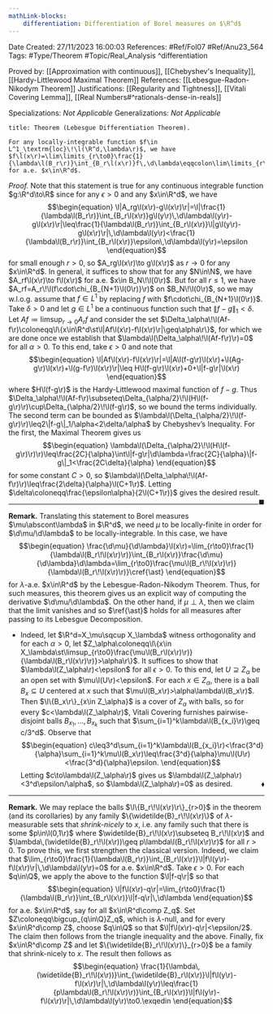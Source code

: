 ```yaml
---
mathLink-blocks:
    differentiation: Differentiation of Borel measures on $\R^d$
---
```


<div class="topSpace"></div>

Date Created: 27/11/2023 16:00:03
References: #Ref/Fol07 #Ref/Anu23_564
Tags: #Type/Theorem #Topic/Real_Analysis
^differentiation

Proved by: [[Approximation with continuous]], [[Chebyshev's Inequality]], [[Hardy-Littlewood Maximal Theorem]]
References: [[Lebesgue-Radon-Nikodym Theorem]]
Justifications: [[Regularity and Tightness]], [[Vitali Covering Lemma]], [[Real Numbers#^rationals-dense-in-reals]]

Specializations: <i>Not Applicable</i>
Generalizations: <i>Not Applicable</i>

``` ad-Theorem
title: Theorem (Lebesgue Differentiation Theorem).

For any locally-integrable function $f\in L^1_\textrm{loc}\!\l(\R^d,\lambda\r)$, we have $f\l(x\r)=\lim\limits_{r\to0}\frac{1}{\lambda\l(B_r\r)}\int_{B_r\l(x\r)}f\,\d\lambda\eqqcolon\lim\limits_{r\to0}A_rf\l(x\r)$ for a.e. $x\in\R^d$.

```

<i>Proof.</i> Note that this statement is true for any continuous integrable function $g:\R^d\to\R$ since for any $\epsilon>0$ and any $x\in\R^d$, we have
$$\begin{equation}
    \l|A_rg\l(x\r)-g\l(x\r)\r|=\l|\frac{1}{\lambda\l(B_r\r)}\int_{B_r\l(x\r)}g\l(y\r)\,\d\lambda\l(y\r)-g\l(x\r)\r|\leq\frac{1}{\lambda\l(B_r\r)}\int_{B_r\l(x\r)}\l|g\l(y\r)-g\l(x\r)\r|\,\d\lambda\l(y\r)<\frac{1}{\lambda\l(B_r\r)}\int_{B_r\l(x\r)}\epsilon\,\d\lambda\l(y\r)=\epsilon
\end{equation}$$
for small enough $r>0$, so $A_rg\l(x\r)\to g\l(x\r)$ as $r\to0$ for any $x\in\R^d$. In general, it suffices to show that for any $N\in\N$, we have $A_rf\l(x\r)\to f\l(x\r)$ for a.e. $x\in B_N\!\l(0\r)$. But for all $r\leq1$, we have $A_rf=A_r\!\l(f\cdot\chi_{B_{N+1}\l(0\r)}\r)$ on $B_N\!\l(0\r)$, so we may w.l.o.g. assume that $f\in L^1$ by replacing $f$ with $f\cdot\chi_{B_{N+1}\l(0\r)}$. Take $\delta>0$ and let $g\in L^1$ be a continuous function such that $\|f-g\|_1<\delta$. Let $Af\coloneqq\limsup_{r\to0}A_rf$ and consider the set $\Delta_\alpha\!\l(Af-f\r)\coloneqq\l\{x\in\R^d\st\l|Af\l(x\r)-f\l(x\r)\r|\geq\alpha\r\}$, for which we are done once we establish that $\lambda\l(\Delta_\alpha\!\l(Af-f\r)\r)=0$ for all $\alpha>0$. To this end, take $\epsilon>0$ and note that
$$\begin{equation}
    \l|Af\l(x\r)-f\l(x\r)\r|=\l|A\l(f-g\r)\l(x\r)+\l(Ag-g\r)\l(x\r)+\l(g-f\r)\l(x\r)\r|\leq H\l(f-g\r)\l(x\r)+0+\l|f-g\r|\l(x\r)
\end{equation}$$
where $H\l(f-g\r)$ is the Hardy-Littlewood maximal function of $f-g$. Thus $\Delta_\alpha\!\l(Af-f\r)\subseteq\Delta_{\alpha/2}\!\l(H\l(f-g\r)\r)\cup\Delta_{\alpha/2}\!\l(f-g\r)$, so we bound the terms individually. The second term can be bounded as $\lambda\l(\Delta_{\alpha/2}\!\l(f-g\r)\r)\leq2\|f-g\|_1/\alpha<2\delta/\alpha$ by Chebyshev’s Inequality. For the first, the Maximal Theorem gives us
$$\begin{equation}
    \lambda\l(\Delta_{\alpha/2}\!\l(H\l(f-g\r)\r)\r)\leq\frac{2C}{\alpha}\int\l|f-g\r|\d\lambda=\frac{2C}{\alpha}\|f-g\|_1<\frac{2C\delta}{\alpha}
\end{equation}$$
for some constant $C>0$, so $\lambda\l(\Delta_\alpha\!\l(Af-f\r)\r)\leq\frac{2\delta}{\alpha}\l(C+1\r)$. Letting $\delta\coloneqq\frac{\epsilon\alpha}{2\l(C+1\r)}$ gives the desired result.<span style="float:right;">$\blacksquare$</span>

---

<b>Remark.</b> Translating this statement to Borel measures $\mu\abscont\lambda$ in $\R^d$, we need $\mu$ to be locally-finite in order for $\d\mu/\d\lambda$ to be locally-integrable. In this case, we have
$$\begin{equation}
    \frac{\d\mu}{\d\lambda}\l(x\r)=\lim_{r\to0}\frac{1}{\lambda\l(B_r\!\l(x\r)\r)}\int_{B_r\l(x\r)}\frac{\d\mu}{\d\lambda}\d\lambda=\lim_{r\to0}\frac{\mu\l(B_r\!\l(x\r)\r)}{\lambda\l(B_r\!\l(x\r)\r)}\cref{\ast}
\end{equation}$$
for $\lambda$-a.e. $x\in\R^d$ by the Lebesgue-Radon-Nikodym Theorem. Thus, for such measures, this theorem gives us an explicit way of computing the derivative $\d\mu/\d\lambda$. On the other hand, if $\mu\perp\lambda$, then we claim that the limit vanishes and so $\ref{\ast}$ holds for all measures after passing to its Lebesgue Decomposition.
* Indeed, let $\R^d=X_\mu\sqcup X_\lambda$ witness orthogonality and for each $\alpha>0$, let $Z_\alpha\coloneqq\l\{x\in X_\lambda\st\limsup_{r\to0}\frac{\mu\l(B_r\l(x\r)\r)}{\lambda\l(B_r\l(x\r)\r)}>\alpha\r\}$. It suffices to show that $\lambda\l(Z_\alpha\r)<\epsilon$ for all $\epsilon>0$. To this end, let $U\supseteq Z_\alpha$ be an open set with $\mu\l(U\r)<\epsilon$. For each $x\in Z_\alpha$, there is a ball $B_x\subseteq U$ centered at $x$ such that $\mu\l(B_x\r)>\alpha\lambda\l(B_x\r)$. Then $\l\{B_x\r\}_{x\in Z_\alpha}$ is a cover of $Z_\alpha$ with balls, so for every $c<\lambda\l(Z_\alpha\r)$, Vitali Covering furnishes pairwise-disjoint balls $B_{x_1},\dots,B_{x_k}$ such that $\sum_{i=1}^k\lambda\l(B_{x_i}\r)\geq c/3^d$. Observe that
$$\begin{equation}
    c\leq3^d\sum_{i=1}^k\lambda\l(B_{x_i}\r)<\frac{3^d}{\alpha}\sum_{i=1}^k\mu\l(B_x\r)\leq\frac{3^d}{\alpha}\mu\l(U\r)<\frac{3^d}{\alpha}\epsilon.
\end{equation}$$
Letting $c\to\lambda\l(Z_\alpha\r)$ gives us $\lambda\l(Z_\alpha\r)<3^d\epsilon/\alpha$, so $\lambda\l(Z_\alpha\r)=0$ as desired.<span style="float:right;">$\blacklozenge$</span>

---

<b>Remark.</b> We may replace the balls $\l\{B_r\!\l(x\r)\r\}_{r>0}$ in the theorem (and its corollaries) by any family $\{\widetilde{B}_r\!\l(x\r)\}$ of $\lambda$-measurable sets that <i>shrink-nicely</i> to $x$, i.e. any family such that there is some $p\in\l(0,1\r)$ where $\widetilde{B}_r\!\l(x\r)\subseteq B_r\!\l(x\r)$ and $\lambda\,(\widetilde{B}_r\!\l(x\r))\geq p\lambda\l(B_r\!\l(x\r)\r)$ for all $r>0$. To prove this, we first strengthen the classical version. Indeed, we claim that $\lim_{r\to0}\frac{1}{\lambda\l(B_r\r)}\int_{B_r\l(x\r)}\l|f\l(y\r)-f\l(x\r)\r|\,\d\lambda\l(y\r)=0$ for a.e. $x\in\R^d$. Take $\epsilon>0$. For each $q\in\Q$, we apply the above to the function $\l|f-q\r|$ so that
$$\begin{equation}
    \l|f\l(x\r)-q\r|=\lim_{r\to0}\frac{1}{\lambda\l(B_r\r)}\int_{B_r\l(x\r)}\l|f-q\r|\,\d\lambda
\end{equation}$$
for a.e. $x\in\R^d$, say for all $x\in\R^d\comp Z_q$. Set $Z\coloneqq\bigcup_{q\in\Q}Z_q$, which is $\lambda$-null, and for every $x\in\R^d\comp Z$, choose $q\in\Q$ so that $\l|f\l(x\r)-q\r|<\epsilon/2$. The claim then follows from the triangle inequality and the above. Finally, fix $x\in\R^d\comp Z$ and let $\{\widetilde{B}_r\!\l(x\r)\}_{r>0}$ be a family that shrink-nicely to $x$. The result then follows as
$$\begin{equation}
    \frac{1}{\lambda\,(\widetilde{B}_r\!\l(x\r))}\int_{\widetilde{B}_r\l(x\r)}\l|f\l(y\r)-f\l(x\r)\r|\,\d\lambda\l(y\r)\leq\frac{1}{p\lambda\l(B_r\!\l(x\r)\r)}\int_{B_r\l(x\r)}\l|f\l(y\r)-f\l(x\r)\r|\,\d\lambda\l(y\r)\to0.\exqedin
\end{equation}$$
